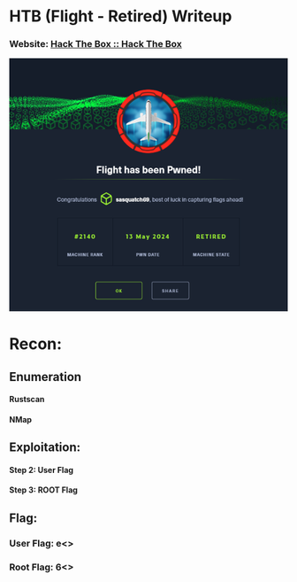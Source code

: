 # HTB (Flight - Retired) Writeup
### Website: [Hack The Box :: Hack The Box](https://app.hackthebox.com/machines/510)

![](https://github.com/deannreid/CTF-Writeups/blob/main/HackTheBox/Retired/Hard/Flight/images/Pasted%20image%2020240518231146.png?raw=true)


# Recon:
## Enumeration
#### Rustscan
#### NMap

## Exploitation:
#### Step 2: User Flag

#### Step 3: ROOT Flag

## Flag: 
### User Flag: e<<Snip>>
### Root Flag: 6<<Snip>>
